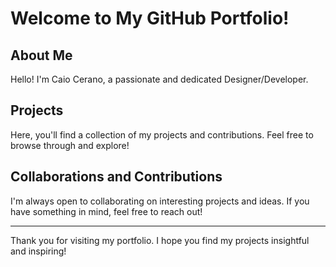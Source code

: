 # Welcome to My GitHub Portfolio!

## About Me

Hello! I'm Caio Cerano, a passionate and dedicated Designer/Developer.

## Projects

Here, you'll find a collection of my projects and contributions. Feel free to browse through and explore!

## Collaborations and Contributions

I'm always open to collaborating on interesting projects and ideas. If you have something in mind, feel free to reach out!

---

Thank you for visiting my portfolio. I hope you find my projects insightful and inspiring!
